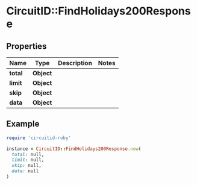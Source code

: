 # CircuitID::FindHolidays200Response

## Properties

| Name | Type | Description | Notes |
| ---- | ---- | ----------- | ----- |
| **total** | **Object** |  |  |
| **limit** | **Object** |  |  |
| **skip** | **Object** |  |  |
| **data** | **Object** |  |  |

## Example

```ruby
require 'circuitid-ruby'

instance = CircuitID::FindHolidays200Response.new(
  total: null,
  limit: null,
  skip: null,
  data: null
)
```

